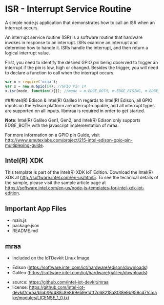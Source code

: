 ISR - Interrupt Service Routine
============================
A simple node.js application that demonstrates how to call an ISR when an interrupt occurs.

An interrupt service routine (ISR) is a software routine that hardware invokes in response to an interrupt. ISRs examine an interrupt and determine how to handle it. ISRs handle the interrupt, and then return a logical interrupt value.

First, you need to identify the desired GPIO pin being observed to trigger an interrupt if the pin is low, high or changed. Besides the trigger, you will need to declare a function to call when the interrupt occurs.

```javascript
var m = require('mraa');
var x = new m.Gpio(14); //GPIO Pin 14
x.isr(mode, function(){}); //mode = m.EDGE_BOTH, m.EDGE_RISING, m.EDGE_NONE, or m.EDGE_FALLING
```


###Intel(R) Edison & Intel(R) Galileo
In regards to Intel(R) Edison, all GPIO inputs on the Edison platform are interrupt-capable, and all interrupt types are supported on all inputs. libmraa is required in order to get started. 

**Note:** Intel(R) Galileo Gen1, Gen2, and Intel(R) Edison only supports EDGE_BOTH with the javascript implementation of mraa.


For more information on a GPIO pin Guide, visit http://www.emutexlabs.com/project/215-intel-edison-gpio-pin-multiplexing-guide.

Intel(R) XDK 
-------------------------------------------
This template is part of the Intel(R) XDK IoT Edition. 
Download the Intel(R) XDK at http://software.intel.com/en-us/html5. To see the technical details of the sample, 
please visit the sample article page at https://software.intel.com/en-us/node-js-templates-for-intel-xdk-iot-edition.

Important App Files
---------------------------
* main.js
* package.json
* README.md

mraa
--------------------------------------------
* Included on the IoTDevkit Linux Image
- Edison 	(https://software.intel.com/iot/hardware/edison/downloads)
- Galileo 	(https://software.intel.com/iot/hardware/galileo/downloads)

* source:  https://github.com/intel-iot-devkit/mraa
* license:  https://github.com/intel-iot-devkit/mraa/blob/9d488c8e869e59e1dff2c68218a8f38e9b959cd7/cmake/modules/LICENSE_1_0.txt
